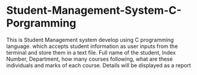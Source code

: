# Student-Management-System-C-Porgramming
This is Student Management system develop using C programming language. which accepts student information as user inputs from the terminal and store them in a text file. Full name of the student, Index Number, Department, how many courses following, what are these individuals and marks of each course. Details will be displayed as a report
